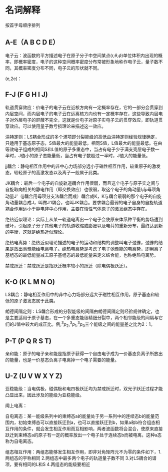 # 名词解释

按首字母顺序排列

## A-E（A B C D E）

电子云：波函数的平方描述电子在原子分子中空间某点(r,$\theta$,$\phi$)单位体积内出现的概率，即概率密度，电子的这种空间概率密度分布常被形象地称作电子云，量子数不同，其概率密度分布不同，电子云的形状就不同。  

(e,2e)：

## F-J (F G H I J)

轨道贯穿效应：价电子的电子云在近核方向有一定概率存在，它的一部分会贯穿到内层空间，而内层电子的电子云在远离核方向也有一定概率存在，这些导致内层电子对外层电子的屏蔽不完全，这就是价电子对原子实电子云的贯穿效应，即轨道贯穿效应。可以使用量子数亏损理论来描述这一效应。

洪特定则：LS耦合形成的多个浦项即分裂能级的高低由洪特定则经验规律确定，只适用于基态原子态，S值最大的能量最低，相同S值，L值最大的能量最低。在由等效电子组成的相同S和L值的原子多重态中，当占有电子少于满支壳层电子数一半时，J值小的原子态能量低，当占有电子数超过一半时，J值大的能量低。

jj耦合：静电相互作用中的非中心力场部分远小于磁性相互作用，较重原子的激发态，较轻原子的高激发态以及离子一般属于此类。

JK耦合：最后一个电子的自旋轨道耦合作用很弱，而且这个电子与原子实之间与自旋取向相关的静电作用（即交换效应）也很弱，取这个电子的角动量$l_i$与母项角动量J'（jj耦合用母项分支法耦合而成）耦合成K，K与耦合最弱的那个电子的自旋角动量耦合成J，叫做J'l耦合，也叫JK耦合。要求耦合最弱的电子自身的自旋轨道耦合作用远小于静电非中心作用，主要在惰性气体原子的激发组态中存在。

绝热近似理论：实际上从某一轨道电离出一个电子会使原来体系种平衡的势场遭到破坏，引起原子分子其他电子的轨道收缩或膨胀以及电荷的重新分布，最终达到新的平衡，这就是绝热近似理论。

绝热电离势：绝热近似理论描述的电子的运动和结构的调整叫电子弛豫，弛豫的结果是放出弛豫能给电离电子。绝热电离势是考虑了电子弛豫能的电离势，即用离子基组态的最低能量减去原子基组态的最低能量来定义结合能，也称绝热电离势。

禁戒跃迁：禁戒跃迁是指跃迁概率较小的跃迁（除电偶极跃迁）。

## K-O (K L M N O)

LS耦合：静电相互作用中的非中心力场部分远大于磁性相互作用，原子基态和较低的原子激发态属于此类。

朗德间隔定则：LS耦合形成的分裂能级的间隔由朗德间隔定则经验规律确定，也是主要适用于原子基态，在一个多重态能级精细分裂中，两个相邻能级的间隔与它们的J值中较大的成正比。例,$^3p_2$,$^3p_1$,$^3p_0$三个能级之间的能量差之比为2：1。

## P-T (P Q R S T)

亲和能：原子的电子亲和能是指原子获得一个自由电子成为一价基态负离子所放出的能量，也是一价基态负离子电离掉一个电子需要的能量。

## U-Z (U V W X Y Z)

亚稳能级：当电偶极，磁偶极和电四极跃迁均为禁戒跃迁时，双光子跃迁过程才能凸显出来，因此涉及的能级为亚稳能级。

阈上电离：

自电离态：某一能级系列中的束缚态a的能量处于另一系列中的连续态b的能量范围内，初始束缚态可以直接跃迁到a，也可以直接跃迁到b，如果a和b符合组态相互作用的条件，就会发生相互作用而互相影响，两者波函数将会混合，使原来直接跃迁到束缚态a的原子有一定的概率放出一个电子处于连续态b而被电离，这种a态称为自电离态。

组态相互作用：两组态能够发生相互作用，即非对角矩阵元不为零的条件如下，1.两组态的宇称相同 2.两组态中最多两个电子的轨道量子数不同 3.对LS耦合的谱项，要有相同的L和S 4.两组态的能级要相近
